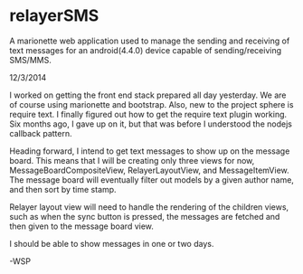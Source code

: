 relayerSMS
==========

A marionette web application used to manage the sending and receiving of text messages for an android(4.4.0) device capable of sending/receiving SMS/MMS.


12/3/2014

I worked on getting the front end stack prepared all day yesterday. We are of course
using marionette and bootstrap. Also, new to the project sphere is require text. I finally figured out how to get the require text plugin working. Six months ago, I gave up on it, but that was before I understood the nodejs callback pattern. 

Heading forward, I intend to get text messages to show up on the message board. This means that I will be creating only three views for now, MessageBoardCompositeView, RelayerLayoutView, and MessageItemView. The message board will eventually filter out models by a given author name, and then sort by time stamp.

Relayer layout view will need to handle the rendering of the children views, such as when the sync button is pressed, the messages are fetched and then given to the message board view.

I should be able to show messages in one or two days. 

-WSP